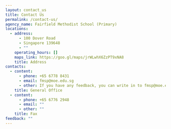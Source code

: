 ```yaml
---
layout: contact_us
title: Contact Us
permalink: /contact-us/
agency_name: Fairfield Methodist School (Primary)
locations:
  - address:
      - 100 Dover Road
      - Singapore 139648
      - ""
    operating_hours: []
    maps_link: https://goo.gl/maps/jrWLwhX6ZzPT9xNA8
    title: Address
contacts:
  - content:
      - phone: +65 6778 8431
      - email: fmsp@moe.edu.sg
      - other: If you have any feedback, you can write in to fmsp@moe.edu.sg
    title: General Office
  - content:
      - phone: +65 6776 2948
      - email: ""
      - other: ""
    title: Fax
feedback: ""
---
```

